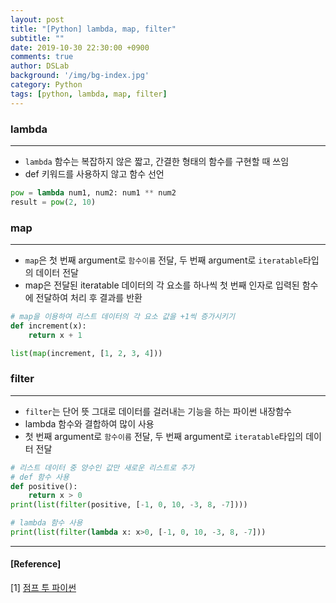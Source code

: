```yaml
---
layout: post
title: "[Python] lambda, map, filter"
subtitle: ""
date: 2019-10-30 22:30:00 +0900
comments: true
author: DSLab
background: '/img/bg-index.jpg'
category: Python
tags: [python, lambda, map, filter]
---
```


### lambda 
---
  - `lambda` 함수는 복잡하지 않은 짧고, 간결한 형태의 함수를 구현할 때 쓰임
  - def 키워드를 사용하지 않고 함수 선언

```python 
pow = lambda num1, num2: num1 ** num2
result = pow(2, 10)
```

### map
---
  - `map`은 첫 번째 argument로 `함수이름` 전달, 두 번째 argument로 `iteratable`타입의 데이터 전달
  - map은 전달된 iteratable 데이터의 각 요소를 하나씩 첫 번째 인자로 입력된 함수에 전달하여 처리 후 결과를 반환

```python
# map을 이용하여 리스트 데이터의 각 요소 값을 +1씩 증가시키기
def increment(x):
    return x + 1

list(map(increment, [1, 2, 3, 4]))
```

### filter
---
  - `filter`는 단어 뜻 그대로 데이터를 걸러내는 기능을 하는 파이썬 내장함수
  - lambda 함수와 결합하여 많이 사용 
  - 첫 번째 argument로 `함수이름` 전달, 두 번째 argument로 `iteratable`타입의 데이터 전달

```python
# 리스트 데이터 중 양수인 값만 새로운 리스트로 추가
# def 함수 사용
def positive():
    return x > 0
print(list(filter(positive, [-1, 0, 10, -3, 8, -7])))

# lambda 함수 사용
print(list(filter(lambda x: x>0, [-1, 0, 10, -3, 8, -7]))
```

---

#### [Reference]

[1] [점프 투 파이썬](https://wikidocs.net/32)  